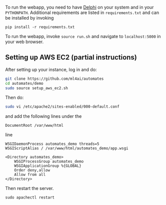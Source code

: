 To run the webapp, you need to have [Delphi](https://github.com/ml4ai/delphi) on
your system and in your `PYTHONPATH`. Additional requirements are listed in
`requirements.txt` and can be installed by invoking

```
pip install -r requirements.txt
```


To run the webapp, invoke `source run.sh` and navigate to `localhost:5000` in
your web browser.

Setting up AWS EC2 (partial instructions)
-----------------------------------------

After setting up your instance, log in and do:

```bash
git clone https://github.com/ml4ai/automates
cd automates/demo
sudo source setup_aws_ec2.sh
```

Then do:

```bash
sudo vi /etc/apache2/sites-enabled/000-default.conf
```

and add the following lines under the 

```
DocumentRoot /var/www/html
```

line
```
WSGIDaemonProcess automates_demo threads=5
WSGIScriptAlias / /var/www/html/automates_demo/app.wsgi

<Directory automates_demo>
	WSGIProcessGroup automates_demo
	WSGIApplicationGroup %{GLOBAL}
	Order deny,allow
	Allow from all
</Directory>
```

Then restart the server.

```
sudo apachectl restart
```
